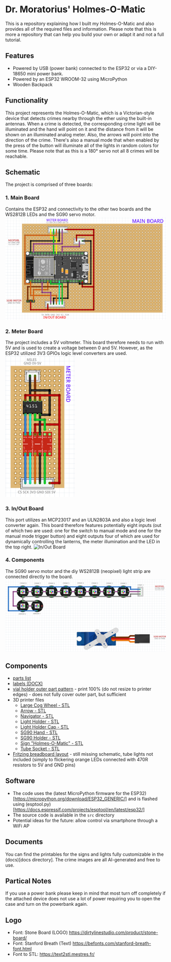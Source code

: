 # Dr. Moratorius' Holmes-O-Matic

This is a repository explaining how I built my Holmes-O-Matic and also provides 
all of the required files and information.
Please note that this is more a repository that can help you build your own
or adapt it and not a full tutorial.

## Features
* Powered by USB (power bank) connected to the ESP32 or via a DIY-18650 mini power bank.
* Powered by an ESP32 WROOM-32 using MicroPython
* Wooden Backpack

## Functionality
This project represents the Holmes-O-Matic, which is a Victorian-style device that detects crimes
nearby through the ether using the built-in antennas. When a crime is detected, the corresponding 
crime light will be illuminated and the hand will point on it and the distance from it will be shown on an illuminated analog meter. Also, the arrows will point into the direction of the crime.
There's also a manual mode that when enabled by the press of the button will illuminate all of the
lights in random colors for some time.
Please note that as this is a 180° servo not all 8 crimes will be reachable.

## Schematic
The project is comprised of three boards:

### 1. Main Board
Contains the ESP32 and connectivity to the other two boards and the WS2812B LEDs and the SG90 servo motor.
![Main Board](docs/breakout-main-board.png)

### 2. Meter Board
The project includes a 5V voltmeter. This board therefore needs to run with 5V and is used to create a voltage between 0 and 5V. However, as the ESP32 utilized 3V3 GPIOs logic level converters are used.
![Meter Board](docs/breakout-meter-board.png)

### 3. In/Out Board
This port utilizes an MCP23017 and an ULN2803A and also a logic level converter again. This board therefore features potentially eight inputs (out of which two are used: one for the switch to manual mode
and one for the manual mode trigger button) and eight outputs four of which are used for dynamically controlling the lanterns, the meter illumination and the LED in the top right.
![In/Out Board](docs/breakout-inoput-board.png)

### 4. Components
The SG90 servo motor and the diy WS2812B (neopixel) light strip are connected directly to the board.
![Components](docs/breakout-components.png)

## Components
* [parts list](docs/PARTS.MD)
* [labels (DOCX)](docs/Schilder.docx)
* [vial holder outer part pattern](docs/Schnittmuster.pdf) - print 100% (do not resize to printer edges) - does not fully cover outer part, but sufficient
* 3D printer files
  * [Large Cog Wheel - STL](3d/16cm_Cog_Wheel.stl) 
  * [Arrow - STL](3d/Arrow.stl)
  * [Navigator - STL](3d/Navigator.stl)
  * [Light Holder - STL](3d/Light_Holder.stl)
  * [Light Holder Cap - STL](3d/Light_Holder_Cap.stl)
  * [SG90 Hand - STL](3d/SG90_Hand.stl)
  * [SG90 Holder - STL](3d/SG90_Holder_Back.stl)
  * [Sign "Holmes-O-Matic" - STL](3d/sign_Holmes-O-Matic.stl)
  * [Tube Socket - STL](3d/Tube_Socket.stl)
* [Fritzing breadboard layout](fritzing/Moratorius-Holmes-O-Matic.fzz) - still missing schematic, tube lights not included (simply to flickering orange LEDs connected with 470R resistors to 5V and GND pins)

## Software
* The code uses the (latest MicroPython firmware for the ESP32)[https://micropython.org/download/ESP32_GENERIC/] and is flashed using (esptool.py)[https://docs.espressif.com/projects/esptool/en/latest/esp32/]
* The source code is available in the `src` directory
* Potential ideas for the future: allow control via smartphone through a WiFi AP

## Documents
You can find the printables for the signs and lights fully customizable in the (docs)[docs directory]. The crime images are all AI-generated and free to use.

## Partical Notes
If you use a power bank please keep in mind that most turn off completely if the attached device
does not use a lot of power requiring you to open the case and turn on the powerbank again.

## Logo
* Font: Stone Board (LOGO) https://dirtylinestudio.com/product/stone-board/
* Font: Stanford Breath (Text) https://befonts.com/stanford-breath-font.html
* Font to STL: https://text2stl.mestres.fr/
